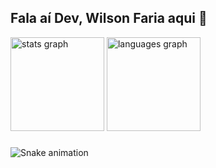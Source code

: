 ## Fala aí Dev, Wilson Faria aqui 👋



<div align="left">
  <img src="https://github-readme-stats.vercel.app/api?username=willsonbs&hide_title=false&hide_rank=false&show_icons=true&include_all_commits=true&count_private=true&disable_animations=false&theme=react&locale=en&hide_border=false&order=1" height="150" alt="stats graph"  />
  
  <img src="https://github-readme-stats.vercel.app/api/top-langs?username=willsonbs&locale=en&hide_title=false&layout=compact&card_width=320&langs_count=5&theme=react&hide_border=false&order=2" height="150" alt="languages graph"  />
</div>

###

<img src="https://raw.githubusercontent.com/willsonbs/willsonbs/output/snake.svg" alt="Snake animation" />

###

